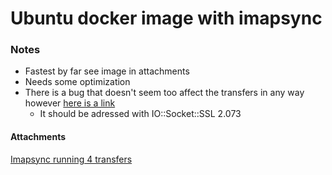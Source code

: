 # Ubuntu docker image with imapsync

### Notes

- Fastest by far see image in attachments
- Needs some optimization
- There is a bug that doesn't seem too affect the transfers in any way however [here is a link](https://github.com/imapsync/imapsync/issues/293)
  * It should be adressed with IO::Socket::SSL 2.073


#### Attachments

[Imapsync running 4 transfers](imap4.png)